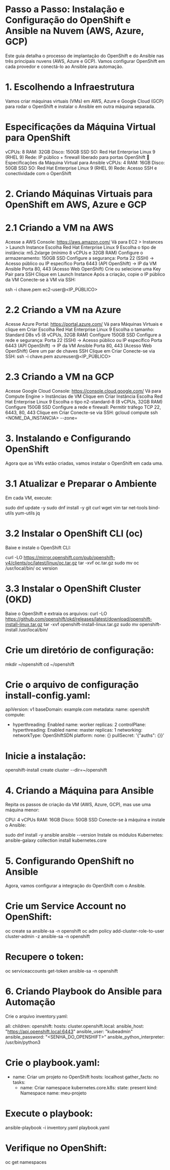 # Passo a Passo: Instalação e Configuração do OpenShift e Ansible na Nuvem (AWS, Azure, GCP)
Este guia detalha o processo de implantação do OpenShift e do Ansible nas três principais nuvens (AWS, Azure e GCP). Vamos configurar OpenShift em cada provedor e conectá-lo ao Ansible para automação.

# 1. Escolhendo a Infraestrutura
Vamos criar máquinas virtuais (VMs) em AWS, Azure e Google Cloud (GCP) para rodar o OpenShift e instalar o Ansible em outra máquina separada.

# Especificações da Máquina Virtual para OpenShift
vCPUs: 8
RAM: 32GB
Disco: 150GB SSD
SO: Red Hat Enterprise Linux 9 (RHEL 9)
Rede: IP público + firewall liberado para portas OpenShift
📌 Especificações da Máquina Virtual para Ansible
vCPUs: 4
RAM: 16GB
Disco: 50GB SSD
SO: Red Hat Enterprise Linux 9 (RHEL 9)
Rede: Acesso SSH e conectividade com o OpenShift

# 2. Criando Máquinas Virtuais para OpenShift em AWS, Azure e GCP
# 2.1 Criando a VM na AWS

Acesse a AWS Console: https://aws.amazon.com/
Vá para EC2 > Instances > Launch Instance
Escolha Red Hat Enterprise Linux 9
Escolha o tipo de instância: m5.2xlarge (mínimo 8 vCPUs e 32GB RAM)
Configure o armazenamento: 150GB SSD
Configure a segurança:
Porta 22 (SSH) → Acesso público ou IP específico
Porta 6443 (API OpenShift) → IP da VM Ansible
Porta 80, 443 (Acesso Web OpenShift)
Crie ou selecione uma Key Pair para SSH
Clique em Launch Instance
Após a criação, copie o IP público da VM
Conecte-se à VM via SSH:

ssh -i chave.pem ec2-user@<IP_PÚBLICO>

# 2.2 Criando a VM na Azure
Acesse Azure Portal: https://portal.azure.com/
Vá para Máquinas Virtuais e clique em Criar
Escolha Red Hat Enterprise Linux 9
Escolha o tamanho: Standard D8s v5 (8 vCPUs, 32GB RAM)
Configure 150GB SSD
Configure a rede e segurança:
Porta 22 (SSH) → Acesso público ou IP específico
Porta 6443 (API OpenShift) → IP da VM Ansible
Porta 80, 443 (Acesso Web OpenShift)
Gere um par de chaves SSH
Clique em Criar
Conecte-se via SSH:
ssh -i chave.pem azureuser@<IP_PÚBLICO>

# 2.3 Criando a VM na GCP
Acesse Google Cloud Console: https://console.cloud.google.com/
Vá para Compute Engine > Instâncias de VM
Clique em Criar Instância
Escolha Red Hat Enterprise Linux 9
Escolha o tipo n2-standard-8 (8 vCPUs, 32GB RAM)
Configure 150GB SSD
Configure a rede e firewall:
Permitir tráfego TCP 22, 6443, 80, 443
Clique em Criar
Conecte-se via SSH:
gcloud compute ssh <NOME_DA_INSTANCIA> --zone=<ZONA>

# 3. Instalando e Configurando OpenShift
Agora que as VMs estão criadas, vamos instalar o OpenShift em cada uma.

# 3.1 Atualizar e Preparar o Ambiente
Em cada VM, execute:

sudo dnf update -y
sudo dnf install -y git curl wget vim tar net-tools bind-utils yum-utils jq

# 3.2 Instalar o OpenShift CLI (oc)
Baixe e instale o OpenShift CLI:

curl -LO https://mirror.openshift.com/pub/openshift-v4/clients/oc/latest/linux/oc.tar.gz
tar -xvf oc.tar.gz
sudo mv oc /usr/local/bin/
oc version

# 3.3 Instalar o OpenShift Cluster (OKD)
Baixe o OpenShift e extraia os arquivos:
curl -LO https://github.com/openshift/okd/releases/latest/download/openshift-install-linux.tar.gz
tar -xvf openshift-install-linux.tar.gz
sudo mv openshift-install /usr/local/bin/
# Crie um diretório de configuração:
mkdir ~/openshift
cd ~/openshift

# Crie o arquivo de configuração install-config.yaml:
apiVersion: v1
baseDomain: example.com
metadata:
  name: openshift
compute:
- hyperthreading: Enabled
  name: worker
  replicas: 2
controlPlane:
  hyperthreading: Enabled
  name: master
  replicas: 1
networking:
  networkType: OpenShiftSDN
platform:
  none: {}
pullSecret: '{"auths": {}}'

# Inicie a instalação:
openshift-install create cluster --dir=~/openshift

# 4. Criando a Máquina para Ansible
Repita os passos de criação da VM (AWS, Azure, GCP), mas use uma máquina menor:

CPU: 4 vCPUs
RAM: 16GB
Disco: 50GB SSD
Conecte-se à máquina e instale o Ansible:

sudo dnf install -y ansible
ansible --version
Instale os módulos Kubernetes:
ansible-galaxy collection install kubernetes.core

# 5. Configurando OpenShift no Ansible
Agora, vamos configurar a integração do OpenShift com o Ansible.

# Crie um Service Account no OpenShift:
oc create sa ansible-sa -n openshift
oc adm policy add-cluster-role-to-user cluster-admin -z ansible-sa -n openshift
# Recupere o token:
oc serviceaccounts get-token ansible-sa -n openshift

# 6. Criando Playbook do Ansible para Automação
Crie o arquivo inventory.yaml:

all:
  children:
    openshift:
      hosts:
        cluster.openshift.local:
          ansible_host: "https://api.openshift.local:6443"
          ansible_user: "kubeadmin"
          ansible_password: "<SENHA_DO_OPENSHIFT>"
          ansible_python_interpreter: /usr/bin/python3
          
# Crie o playbook.yaml:

- name: Criar um projeto no OpenShift
  hosts: localhost
  gather_facts: no
  tasks:
    - name: Criar namespace
      kubernetes.core.k8s:
        state: present
        kind: Namespace
        name: meu-projeto
# Execute o playbook:
ansible-playbook -i inventory.yaml playbook.yaml

# Verifique no OpenShift:
oc get namespaces
